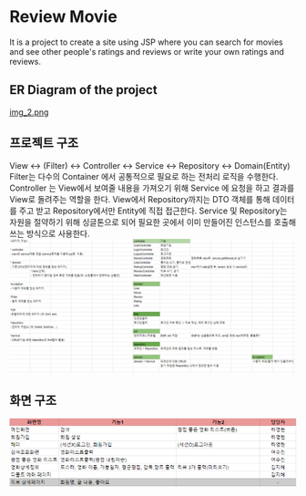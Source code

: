 # Review Movie

It is a project to create a site using JSP where you can search for movies and see other people's ratings and reviews or write your own ratings and reviews.


## ER Diagram of the project
[img_2.png](src/main/webapp/resources/img/img_2.png)
## 프로젝트 구조
View ↔ (Filter) ↔ Controller ↔ Service ↔ Repository ↔ Domain(Entity)
Filter는 다수의 Container 에서 공통적으로 필요로 하는 전처리 로직을 수행한다.
Controller 는 View에서 보여줄 내용을 가져오기 위해 Service 에 요청을 하고 결과를 View로 돌려주는 역할을 한다.
View에서 Repository까지는 DTO 객체를 통해 데이터를 주고 받고 Repository에서만 Entity에 직접 접근한다.
Service 및 Repository는 자원을 절약하기 위해 싱글톤으로 되어 필요한 곳에서 이미 만들어진 인스턴스를 호출해 쓰는 방식으로 사용한다.
![img_1.png](src/main/webapp/resources/img/img_1.png)

## 화면 구조
![img.png](src/main/webapp/resources/img/img.png)